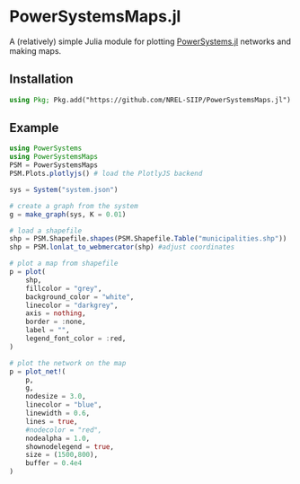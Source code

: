 # PowerSystemsMaps.jl

A (relatively) simple Julia module for plotting [PowerSystems.jl](https://github.com/nrel-siip/PowerSystems.jl) networks and making maps.

## Installation

```julia
using Pkg; Pkg.add("https://github.com/NREL-SIIP/PowerSystemsMaps.jl")
```

## Example

```julia
using PowerSystems
using PowerSystemsMaps 
PSM = PowerSystemsMaps
PSM.Plots.plotlyjs() # load the PlotlyJS backend

sys = System("system.json")

# create a graph from the system
g = make_graph(sys, K = 0.01)

# load a shapefile
shp = PSM.Shapefile.shapes(PSM.Shapefile.Table("municipalities.shp"))
shp = PSM.lonlat_to_webmercator(shp) #adjust coordinates

# plot a map from shapefile
p = plot(
    shp,
    fillcolor = "grey",
    background_color = "white",
    linecolor = "darkgrey",
    axis = nothing,
    border = :none,
    label = "",
    legend_font_color = :red,
)

# plot the network on the map
p = plot_net!(
    p,
    g,
    nodesize = 3.0,
    linecolor = "blue",
    linewidth = 0.6,
    lines = true,
    #nodecolor = "red",
    nodealpha = 1.0,
    shownodelegend = true,
    size = (1500,800),
    buffer = 0.4e4
)  

```